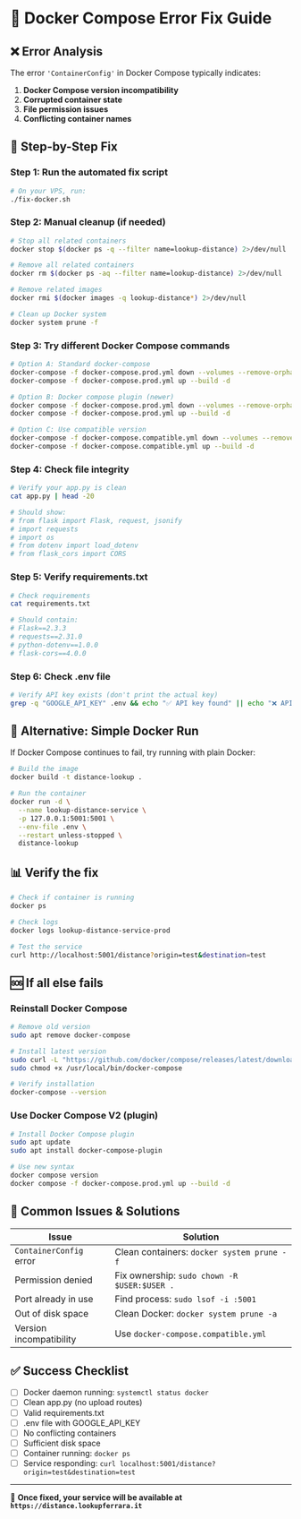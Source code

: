 # 🔧 Docker Compose Error Fix Guide

## ❌ **Error Analysis**

The error `'ContainerConfig'` in Docker Compose typically indicates:

1. **Docker Compose version incompatibility**
2. **Corrupted container state**
3. **File permission issues**
4. **Conflicting container names**

## 🚀 **Step-by-Step Fix**

### **Step 1: Run the automated fix script**

```bash
# On your VPS, run:
./fix-docker.sh
```

### **Step 2: Manual cleanup (if needed)**

```bash
# Stop all related containers
docker stop $(docker ps -q --filter name=lookup-distance) 2>/dev/null

# Remove all related containers
docker rm $(docker ps -aq --filter name=lookup-distance) 2>/dev/null

# Remove related images
docker rmi $(docker images -q lookup-distance*) 2>/dev/null

# Clean up Docker system
docker system prune -f
```

### **Step 3: Try different Docker Compose commands**

```bash
# Option A: Standard docker-compose
docker-compose -f docker-compose.prod.yml down --volumes --remove-orphans
docker-compose -f docker-compose.prod.yml up --build -d

# Option B: Docker compose plugin (newer)
docker compose -f docker-compose.prod.yml down --volumes --remove-orphans
docker compose -f docker-compose.prod.yml up --build -d

# Option C: Use compatible version
docker-compose -f docker-compose.compatible.yml down --volumes --remove-orphans
docker-compose -f docker-compose.compatible.yml up --build -d
```

### **Step 4: Check file integrity**

```bash
# Verify your app.py is clean
cat app.py | head -20

# Should show:
# from flask import Flask, request, jsonify
# import requests
# import os
# from dotenv import load_dotenv
# from flask_cors import CORS
```

### **Step 5: Verify requirements.txt**

```bash
# Check requirements
cat requirements.txt

# Should contain:
# Flask==2.3.3
# requests==2.31.0
# python-dotenv==1.0.0
# flask-cors==4.0.0
```

### **Step 6: Check .env file**

```bash
# Verify API key exists (don't print the actual key)
grep -q "GOOGLE_API_KEY" .env && echo "✅ API key found" || echo "❌ API key missing"
```

## 🔄 **Alternative: Simple Docker Run**

If Docker Compose continues to fail, try running with plain Docker:

```bash
# Build the image
docker build -t distance-lookup .

# Run the container
docker run -d \
  --name lookup-distance-service \
  -p 127.0.0.1:5001:5001 \
  --env-file .env \
  --restart unless-stopped \
  distance-lookup
```

## 📊 **Verify the fix**

```bash
# Check if container is running
docker ps

# Check logs
docker logs lookup-distance-service-prod

# Test the service
curl http://localhost:5001/distance?origin=test&destination=test
```

## 🆘 **If all else fails**

### **Reinstall Docker Compose**

```bash
# Remove old version
sudo apt remove docker-compose

# Install latest version
sudo curl -L "https://github.com/docker/compose/releases/latest/download/docker-compose-$(uname -s)-$(uname -m)" -o /usr/local/bin/docker-compose
sudo chmod +x /usr/local/bin/docker-compose

# Verify installation
docker-compose --version
```

### **Use Docker Compose V2 (plugin)**

```bash
# Install Docker Compose plugin
sudo apt update
sudo apt install docker-compose-plugin

# Use new syntax
docker compose version
docker compose -f docker-compose.prod.yml up --build -d
```

## 🎯 **Common Issues & Solutions**

| Issue | Solution |
|-------|----------|
| `ContainerConfig` error | Clean containers: `docker system prune -f` |
| Permission denied | Fix ownership: `sudo chown -R $USER:$USER .` |
| Port already in use | Find process: `sudo lsof -i :5001` |
| Out of disk space | Clean Docker: `docker system prune -a` |
| Version incompatibility | Use `docker-compose.compatible.yml` |

## ✅ **Success Checklist**

- [ ] Docker daemon running: `systemctl status docker`
- [ ] Clean app.py (no upload routes)
- [ ] Valid requirements.txt
- [ ] .env file with GOOGLE_API_KEY
- [ ] No conflicting containers
- [ ] Sufficient disk space
- [ ] Container running: `docker ps`
- [ ] Service responding: `curl localhost:5001/distance?origin=test&destination=test`

---

🎉 **Once fixed, your service will be available at `https://distance.lookupferrara.it`**
